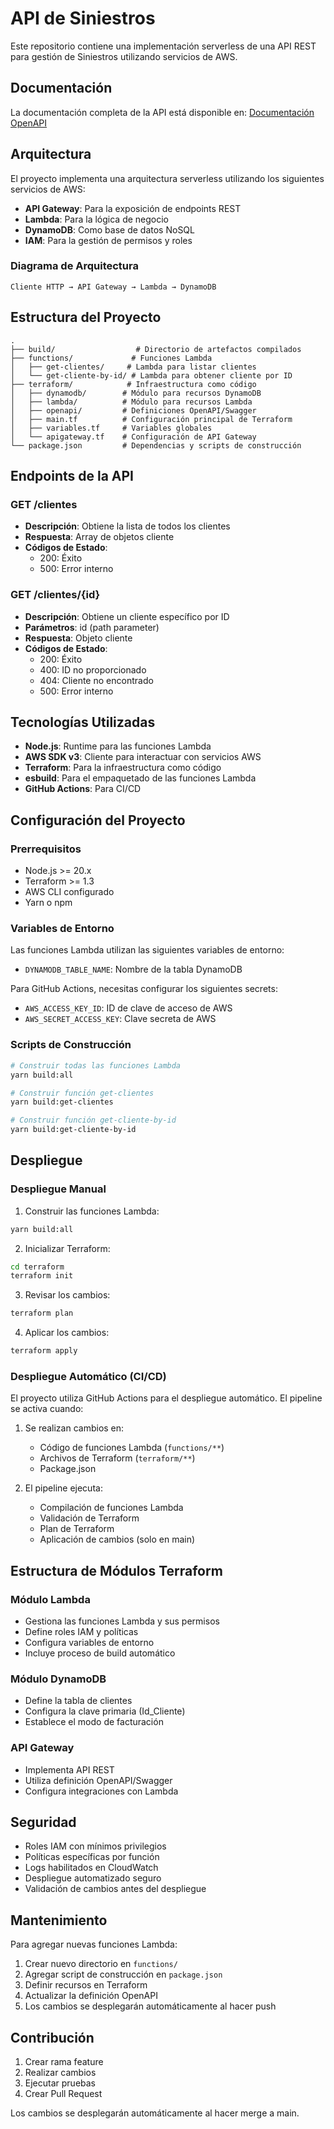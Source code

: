# API de Siniestros

Este repositorio contiene una implementación serverless de una API REST para gestión de Siniestros utilizando servicios de AWS.

## Documentación
La documentación completa de la API está disponible en:
[Documentación OpenAPI](https://lguisadom.github.io/grupo1-proyecto-utec/#/)

## Arquitectura

El proyecto implementa una arquitectura serverless utilizando los siguientes servicios de AWS:

- **API Gateway**: Para la exposición de endpoints REST
- **Lambda**: Para la lógica de negocio
- **DynamoDB**: Como base de datos NoSQL
- **IAM**: Para la gestión de permisos y roles

### Diagrama de Arquitectura

```
Cliente HTTP → API Gateway → Lambda → DynamoDB
```

## Estructura del Proyecto

```
.
├── build/                  # Directorio de artefactos compilados
├── functions/             # Funciones Lambda
│   ├── get-clientes/     # Lambda para listar clientes
│   └── get-cliente-by-id/ # Lambda para obtener cliente por ID
├── terraform/            # Infraestructura como código
│   ├── dynamodb/        # Módulo para recursos DynamoDB
│   ├── lambda/          # Módulo para recursos Lambda
│   ├── openapi/         # Definiciones OpenAPI/Swagger
│   ├── main.tf          # Configuración principal de Terraform
│   ├── variables.tf     # Variables globales
│   └── apigateway.tf    # Configuración de API Gateway
└── package.json         # Dependencias y scripts de construcción
```

## Endpoints de la API

### GET /clientes
- **Descripción**: Obtiene la lista de todos los clientes
- **Respuesta**: Array de objetos cliente
- **Códigos de Estado**:
  - 200: Éxito
  - 500: Error interno

### GET /clientes/{id}
- **Descripción**: Obtiene un cliente específico por ID
- **Parámetros**: id (path parameter)
- **Respuesta**: Objeto cliente
- **Códigos de Estado**:
  - 200: Éxito
  - 400: ID no proporcionado
  - 404: Cliente no encontrado
  - 500: Error interno

## Tecnologías Utilizadas

- **Node.js**: Runtime para las funciones Lambda
- **AWS SDK v3**: Cliente para interactuar con servicios AWS
- **Terraform**: Para la infraestructura como código
- **esbuild**: Para el empaquetado de las funciones Lambda
- **GitHub Actions**: Para CI/CD

## Configuración del Proyecto

### Prerrequisitos

- Node.js >= 20.x
- Terraform >= 1.3
- AWS CLI configurado
- Yarn o npm

### Variables de Entorno

Las funciones Lambda utilizan las siguientes variables de entorno:
- `DYNAMODB_TABLE_NAME`: Nombre de la tabla DynamoDB

Para GitHub Actions, necesitas configurar los siguientes secrets:
- `AWS_ACCESS_KEY_ID`: ID de clave de acceso de AWS
- `AWS_SECRET_ACCESS_KEY`: Clave secreta de AWS

### Scripts de Construcción

```bash
# Construir todas las funciones Lambda
yarn build:all

# Construir función get-clientes
yarn build:get-clientes

# Construir función get-cliente-by-id
yarn build:get-cliente-by-id
```

## Despliegue

### Despliegue Manual

1. Construir las funciones Lambda:
```bash
yarn build:all
```

2. Inicializar Terraform:
```bash
cd terraform
terraform init
```

3. Revisar los cambios:
```bash
terraform plan
```

4. Aplicar los cambios:
```bash
terraform apply
```

### Despliegue Automático (CI/CD)

El proyecto utiliza GitHub Actions para el despliegue automático. El pipeline se activa cuando:

1. Se realizan cambios en:
   - Código de funciones Lambda (`functions/**`)
   - Archivos de Terraform (`terraform/**`)
   - Package.json

2. El pipeline ejecuta:
   - Compilación de funciones Lambda
   - Validación de Terraform
   - Plan de Terraform
   - Aplicación de cambios (solo en main)

## Estructura de Módulos Terraform

### Módulo Lambda
- Gestiona las funciones Lambda y sus permisos
- Define roles IAM y políticas
- Configura variables de entorno
- Incluye proceso de build automático

### Módulo DynamoDB
- Define la tabla de clientes
- Configura la clave primaria (Id_Cliente)
- Establece el modo de facturación

### API Gateway
- Implementa API REST
- Utiliza definición OpenAPI/Swagger
- Configura integraciones con Lambda

## Seguridad

- Roles IAM con mínimos privilegios
- Políticas específicas por función
- Logs habilitados en CloudWatch
- Despliegue automatizado seguro
- Validación de cambios antes del despliegue

## Mantenimiento

Para agregar nuevas funciones Lambda:

1. Crear nuevo directorio en `functions/`
2. Agregar script de construcción en `package.json`
3. Definir recursos en Terraform
4. Actualizar la definición OpenAPI
5. Los cambios se desplegarán automáticamente al hacer push

## Contribución

1. Crear rama feature
2. Realizar cambios
3. Ejecutar pruebas
4. Crear Pull Request

Los cambios se desplegarán automáticamente al hacer merge a main. 